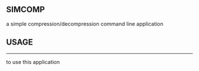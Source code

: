 ## SIMCOMP
a simple compression/decompression command line application
## USAGE
---
to use this application